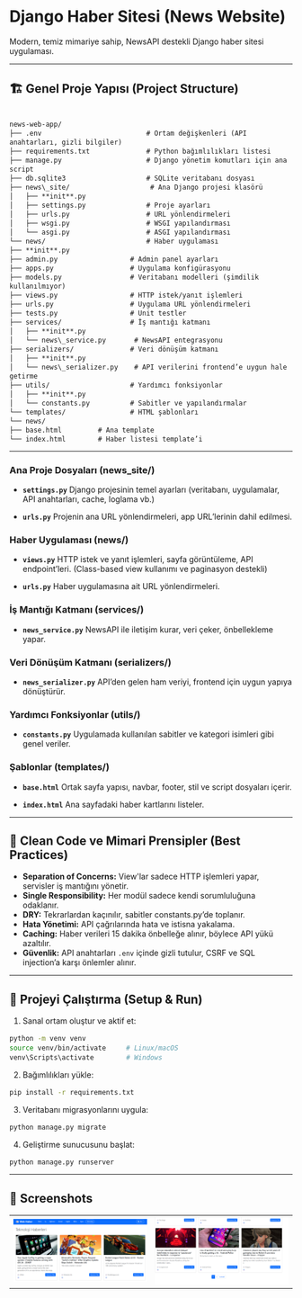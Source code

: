 # Django Haber Sitesi (News Website)  
Modern, temiz mimariye sahip, NewsAPI destekli Django haber sitesi uygulaması.

---

## 🏗️ Genel Proje Yapısı (Project Structure)

```

news-web-app/
├── .env                          # Ortam değişkenleri (API anahtarları, gizli bilgiler)
├── requirements.txt              # Python bağımlılıkları listesi
├── manage.py                     # Django yönetim komutları için ana script
├── db.sqlite3                    # SQLite veritabanı dosyası
├── news\_site/                    # Ana Django projesi klasörü
│   ├── **init**.py
│   ├── settings.py               # Proje ayarları
│   ├── urls.py                   # URL yönlendirmeleri
│   ├── wsgi.py                   # WSGI yapılandırması
│   └── asgi.py                   # ASGI yapılandırması
└── news/                         # Haber uygulaması
├── **init**.py
├── admin.py                  # Admin panel ayarları
├── apps.py                   # Uygulama konfigürasyonu
├── models.py                 # Veritabanı modelleri (şimdilik kullanılmıyor)
├── views.py                  # HTTP istek/yanıt işlemleri
├── urls.py                   # Uygulama URL yönlendirmeleri
├── tests.py                  # Unit testler
├── services/                 # İş mantığı katmanı
│   ├── **init**.py
│   └── news\_service.py       # NewsAPI entegrasyonu
├── serializers/              # Veri dönüşüm katmanı
│   ├── **init**.py
│   └── news\_serializer.py    # API verilerini frontend’e uygun hale getirme
├── utils/                    # Yardımcı fonksiyonlar
│   ├── **init**.py
│   └── constants.py          # Sabitler ve yapılandırmalar
└── templates/                # HTML şablonları
└── news/
├── base.html         # Ana template
└── index.html        # Haber listesi template’i

````

---

### Ana Proje Dosyaları (news\_site/)

* **`settings.py`**
  Django projesinin temel ayarları (veritabanı, uygulamalar, API anahtarları, cache, loglama vb.)

* **`urls.py`**
  Projenin ana URL yönlendirmeleri, app URL’lerinin dahil edilmesi.

### Haber Uygulaması (news/)

* **`views.py`**
  HTTP istek ve yanıt işlemleri, sayfa görüntüleme, API endpoint’leri.
  (Class-based view kullanımı ve paginasyon destekli)

* **`urls.py`**
  Haber uygulamasına ait URL yönlendirmeleri.

### İş Mantığı Katmanı (services/)

* **`news_service.py`**
  NewsAPI ile iletişim kurar, veri çeker, önbellekleme yapar.

### Veri Dönüşüm Katmanı (serializers/)

* **`news_serializer.py`**
  API’den gelen ham veriyi, frontend için uygun yapıya dönüştürür.

### Yardımcı Fonksiyonlar (utils/)

* **`constants.py`**
  Uygulamada kullanılan sabitler ve kategori isimleri gibi genel veriler.

### Şablonlar (templates/)

* **`base.html`**
  Ortak sayfa yapısı, navbar, footer, stil ve script dosyaları içerir.

* **`index.html`**
  Ana sayfadaki haber kartlarını listeler.

---

## 🎯 Clean Code ve Mimari Prensipler (Best Practices)

* **Separation of Concerns:** View'lar sadece HTTP işlemleri yapar, servisler iş mantığını yönetir.
* **Single Responsibility:** Her modül sadece kendi sorumluluğuna odaklanır.
* **DRY:** Tekrarlardan kaçınılır, sabitler constants.py’de toplanır.
* **Hata Yönetimi:** API çağrılarında hata ve istisna yakalama.
* **Caching:** Haber verileri 15 dakika önbelleğe alınır, böylece API yükü azaltılır.
* **Güvenlik:** API anahtarları `.env` içinde gizli tutulur, CSRF ve SQL injection’a karşı önlemler alınır.

---

## 🚀 Projeyi Çalıştırma (Setup & Run)

1. Sanal ortam oluştur ve aktif et:

```bash
python -m venv venv
source venv/bin/activate     # Linux/macOS
venv\Scripts\activate        # Windows
```

2. Bağımlılıkları yükle:

```bash
pip install -r requirements.txt
```

3. Veritabanı migrasyonlarını uygula:

```bash
python manage.py migrate
```

4. Geliştirme sunucusunu başlat:

```bash
python manage.py runserver
```

---
## 📸 Screenshots

<table>
  <tr>
    <td><img src="web-haber-screenshot1.png" /></td>
     <td><img src="web-haber-screenshot2.png"/></td>
  </tr>
</table>
